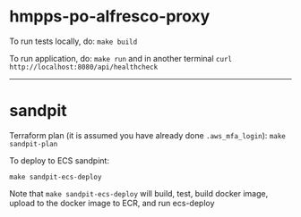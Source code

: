 # hmpps-po-alfresco-proxy

To run tests locally, do: `make build`

To run application, do: `make run` and in another terminal `curl http://localhost:8080/api/healthcheck`

---

# sandpit

Terraform plan (it is assumed you have already done `.aws_mfa_login`): `make sandpit-plan`

To deploy to ECS sandpint:

    make sandpit-ecs-deploy
    
Note that `make sandpit-ecs-deploy` will build, test, build docker image, upload to the docker image to ECR, and run ecs-deploy